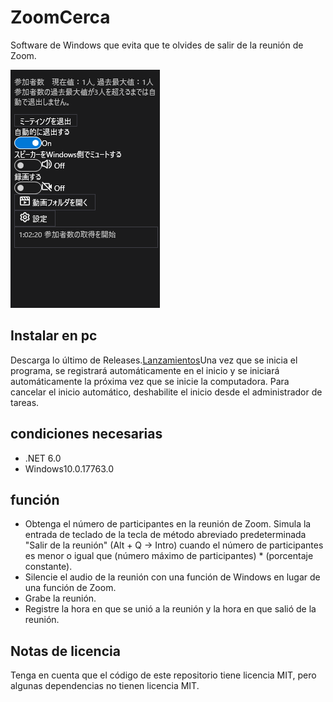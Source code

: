 # ZoomCerca

Software de Windows que evita que te olvides de salir de la reunión de Zoom.

![Sample](https://github.com/34j/ZoomCloser/blob/master/Example.png)

## Instalar en pc

Descarga lo último de Releases.[Lanzamientos](https://github.com/34j/ZoomCloser/releases)Una vez que se inicia el programa, se registrará automáticamente en el inicio y se iniciará automáticamente la próxima vez que se inicie la computadora. Para cancelar el inicio automático, deshabilite el inicio desde el administrador de tareas.

## condiciones necesarias

-   .NET 6.0
-   Windows10.0.17763.0

## función

-   Obtenga el número de participantes en la reunión de Zoom. Simula la entrada de teclado de la tecla de método abreviado predeterminada "Salir de la reunión" (Alt + Q → Intro) cuando el número de participantes es menor o igual que (número máximo de participantes) \* (porcentaje constante).
-   Silencie el audio de la reunión con una función de Windows en lugar de una función de Zoom.
-   Grabe la reunión.
-   Registre la hora en que se unió a la reunión y la hora en que salió de la reunión.

## Notas de licencia

Tenga en cuenta que el código de este repositorio tiene licencia MIT, pero algunas dependencias no tienen licencia MIT.
